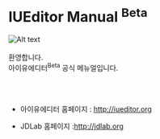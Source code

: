 # IUEditor Manual <sup>Beta</sup>
![Alt text](/img/mail-beta.png)<br /><br />
환영합니다. <br/>
아이유에디터<sup>Beta</sup> 공식 메뉴얼입니다.

<br /><br />

* 아이유에디터 홈페이지 : <a href="http://iueditor.org/" target="_blank">http://iueditor.org</a>

* JDLab 홈페이지 :<a href="http://jdlab.org/" target="_blank">http://jdlab.org</a>
